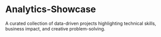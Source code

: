 # Analytics-Showcase
A curated collection of data-driven projects highlighting technical skills, business impact, and creative problem-solving.
